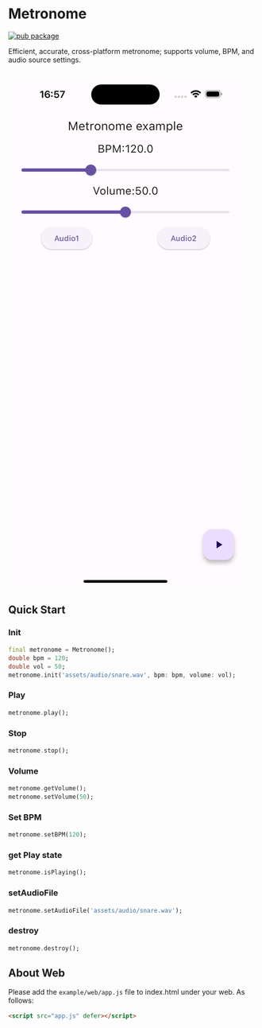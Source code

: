 # Metronome

[![pub package](https://img.shields.io/pub/v/metronome.svg)](https://pub.dev/packages/metronome)

Efficient, accurate, cross-platform metronome; supports volume, BPM, and audio source settings.
##

![Metronome](screenshot/home.png)

## Quick Start 

### Init

```dart
final metronome = Metronome();
double bpm = 120;
double vol = 50;
metronome.init('assets/audio/snare.wav', bpm: bpm, volume: vol);
```

### Play

```dart
metronome.play();
```

### Stop

```dart
metronome.stop();
```

### Volume

```dart
metronome.getVolume();
metronome.setVolume(50);
```

### Set BPM

```dart
metronome.setBPM(120); 
```

### get Play state

```dart
metronome.isPlaying();
```

### setAudioFile

```dart
metronome.setAudioFile('assets/audio/snare.wav');
```

### destroy

```dart
metronome.destroy();
```

## About Web

Please add the `example/web/app.js` file to index.html under your web. As follows:

```html
<script src="app.js" defer></script>
```
